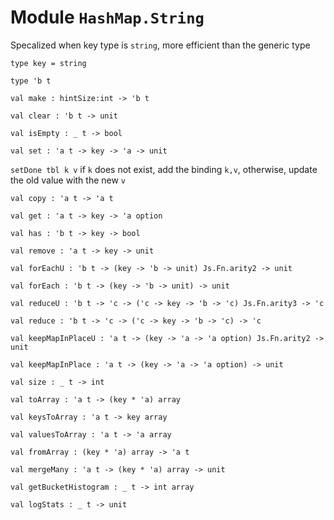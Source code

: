 # Module `HashMap.String`
Specalized when key type is `string`, more efficient than the generic type
```
type key = string
```
```
type 'b t
```
```
val make : hintSize:int -> 'b t
```
```
val clear : 'b t -> unit
```
```
val isEmpty : _ t -> bool
```
```
val set : 'a t -> key -> 'a -> unit
```
`setDone tbl k v` if `k` does not exist, add the binding `k,v`, otherwise, update the old value with the new `v`
```
val copy : 'a t -> 'a t
```
```
val get : 'a t -> key -> 'a option
```
```
val has : 'b t -> key -> bool
```
```
val remove : 'a t -> key -> unit
```
```
val forEachU : 'b t -> (key -> 'b -> unit) Js.Fn.arity2 -> unit
```
```
val forEach : 'b t -> (key -> 'b -> unit) -> unit
```
```
val reduceU : 'b t -> 'c -> ('c -> key -> 'b -> 'c) Js.Fn.arity3 -> 'c
```
```
val reduce : 'b t -> 'c -> ('c -> key -> 'b -> 'c) -> 'c
```
```
val keepMapInPlaceU : 'a t -> (key -> 'a -> 'a option) Js.Fn.arity2 -> unit
```
```
val keepMapInPlace : 'a t -> (key -> 'a -> 'a option) -> unit
```
```
val size : _ t -> int
```
```
val toArray : 'a t -> (key * 'a) array
```
```
val keysToArray : 'a t -> key array
```
```
val valuesToArray : 'a t -> 'a array
```
```
val fromArray : (key * 'a) array -> 'a t
```
```
val mergeMany : 'a t -> (key * 'a) array -> unit
```
```
val getBucketHistogram : _ t -> int array
```
```
val logStats : _ t -> unit
```
